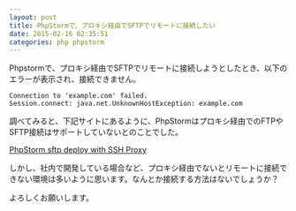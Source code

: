 ```yaml
---
layout: post
title: PhpStormで、プロキシ経由でSFTPでリモートに接続したい
date: 2015-02-16 02:35:51
categories: php phpstorm
---
```

<p>Phpstormで、プロキシ経由でSFTPでリモートに接続しようとしたとき、以下のエラーが表示され、接続できません。</p>

```
Connection to 'example.com' failed.
Session.connect: java.net.UnknownHostException: example.com
```

<p>調べてみると、下記サイトにあるように、PhpStormはプロキシ経由でのFTPやSFTP接続はサポートしていないとのことでした。</p>

<p><a href="https://stackoverflow.com/questions/27685426/phpstorm-sftp-deploy-with-ssh-proxy">PhpStorm sftp deploy with SSH Proxy</a></p>

<p>しかし、社内で開発している場合など、プロキシ経由でないとリモートに接続できない環境は多いように思います。なんとか接続する方法はないでしょうか？</p>

<p>よろしくお願いします。</p>
